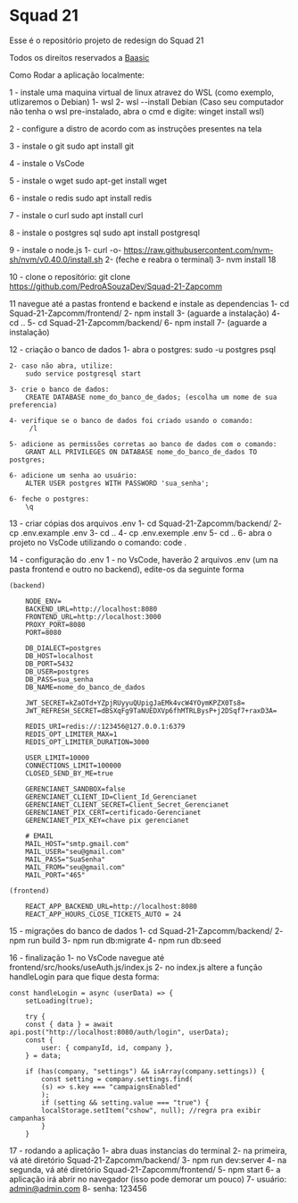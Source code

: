 # Squad 21 

Esse é o repositório projeto de redesign do Squad 21

Todos os direitos reservados a [Baasic](https://baasic.com.br)


Como Rodar a aplicação localmente:

1 - instale uma maquina virtual de linux atravez do WSL (como exemplo, utlizaremos o Debian)
    1- wsl
    2- wsl --install Debian (Caso seu computador não tenha o wsl pre-instalado, abra o cmd e digite: winget install wsl)

2 - configure a distro de acordo com as instruções presentes na tela

3 - instale o git
    sudo apt install git

4 - instale o VsCode

5 - instale o wget
    sudo apt-get install wget

6 - instale o redis
    sudo apt install redis

7 - instale o curl
    sudo apt install curl

8 - instale o postgres sql
    sudo apt install postgresql

9 - instale o node.js
    1- curl -o- https://raw.githubusercontent.com/nvm-sh/nvm/v0.40.0/install.sh
    2- (feche e reabra o terminal)
    3- nvm install 18

10 - clone o repositório:
    git clone https://github.com/PedroASouzaDev/Squad-21-Zapcomm

11 navegue até a pastas frontend e backend e instale as dependencias
    1- cd Squad-21-Zapcomm/frontend/
    2- npm install
    3- (aguarde a instalação)
    4- cd ..
    5- cd Squad-21-Zapcomm/backend/
    6- npm install
    7- (aguarde a instalação)



12 - criação o banco de dados
    1- abra o postgres: 
        sudo -u postgres psql

    2- caso não abra, utilize: 
        sudo service postgresql start

    3- crie o banco de dados: 
        CREATE DATABASE nome_do_banco_de_dados; (escolha um nome de sua preferencia)

    4- verifique se o banco de dados foi criado usando o comando:
         /l

    5- adicione as permissões corretas ao banco de dados com o comando:
        GRANT ALL PRIVILEGES ON DATABASE nome_do_banco_de_dados TO postgres;

    6- adicione um senha ao usuário:
        ALTER USER postgres WITH PASSWORD 'sua_senha';

    6- feche o postgres: 
        \q


13 - criar cópias dos arquivos .env
    1- cd Squad-21-Zapcomm/backend/
    2- cp .env.example .env
    3- cd ..
    4- cp .env.exemple .env
    5- cd ..
    6- abra o projeto no VsCode utilizando o comando:
        code . 

14 - configuração do .env
    1 - no VsCode, haverão 2 arquivos .env (um na pasta frontend e outro no backend), edite-os da seguinte forma

    (backend)

        NODE_ENV=
        BACKEND_URL=http://localhost:8080
        FRONTEND_URL=http://localhost:3000
        PROXY_PORT=8080
        PORT=8080

        DB_DIALECT=postgres
        DB_HOST=localhost
        DB_PORT=5432
        DB_USER=postgres
        DB_PASS=sua_senha
        DB_NAME=nome_do_banco_de_dados

        JWT_SECRET=kZaOTd+YZpjRUyyuQUpigJaEMk4vcW4YOymKPZX0Ts8=
        JWT_REFRESH_SECRET=dBSXqFg9TaNUEDXVp6fhMTRLBysP+j2DSqf7+raxD3A=

        REDIS_URI=redis://:123456@127.0.0.1:6379
        REDIS_OPT_LIMITER_MAX=1
        REDIS_OPT_LIMITER_DURATION=3000

        USER_LIMIT=10000
        CONNECTIONS_LIMIT=100000
        CLOSED_SEND_BY_ME=true

        GERENCIANET_SANDBOX=false
        GERENCIANET_CLIENT_ID=Client_Id_Gerencianet
        GERENCIANET_CLIENT_SECRET=Client_Secret_Gerencianet
        GERENCIANET_PIX_CERT=certificado-Gerencianet
        GERENCIANET_PIX_KEY=chave pix gerencianet

        # EMAIL
        MAIL_HOST="smtp.gmail.com"
        MAIL_USER="seu@gmail.com"
        MAIL_PASS="SuaSenha"
        MAIL_FROM="seu@gmail.com"
        MAIL_PORT="465"

    (frontend)

        REACT_APP_BACKEND_URL=http://localhost:8080
        REACT_APP_HOURS_CLOSE_TICKETS_AUTO = 24


15 - migrações do banco de dados
    1- cd Squad-21-Zapcomm/backend/
    2- npm run build
    3- npm run db:migrate
    4- npm run db:seed

16 - finalização
    1- no VsCode navegue até frontend/src/hooks/useAuth.js/index.js
    2- no index.js altere a função handleLogin para que fique desta forma:

    const handleLogin = async (userData) => {
        setLoading(true);

        try {
        const { data } = await api.post("http://localhost:8080/auth/login", userData);
        const {
            user: { companyId, id, company },
        } = data;

        if (has(company, "settings") && isArray(company.settings)) {
            const setting = company.settings.find(
            (s) => s.key === "campaignsEnabled"
            );
            if (setting && setting.value === "true") {
            localStorage.setItem("cshow", null); //regra pra exibir campanhas
            }
        }

17 - rodando a aplicação
    1- abra duas instancias do terminal
    2- na primeira, vá até diretório Squad-21-Zapcomm/backend/
    3- npm run dev:server
    4- na segunda, vá até diretório Squad-21-Zapcomm/frontend/
    5- npm start
    6- a aplicação irá abrir no navegador (isso pode demorar um pouco)
    7- usuário: admin@admin.com
    8- senha: 123456
